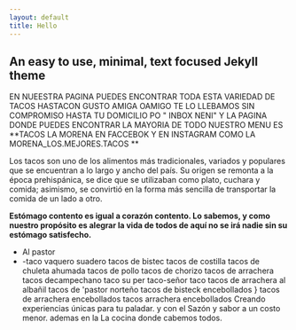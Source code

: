 ```yaml
---
layout: default
title: Hello
---
```



## An easy to use, minimal, text focused Jekyll theme

EN NUEESTRA PAGINA PUEDES ENCONTRAR  TODA ESTA VARIEDAD  DE TACOS HASTACON GUSTO AMIGA OAMIGO TE LO LLEBAMOS SIN COMPROMISO  HASTA TU DOMICILIO  PO " INBOX NENI" Y LA PAGINA DONDE PUEDES ENCONTRAR LA MAYORIA DE TODO NUESTRO MENU ES **TACOS LA MORENA EN FACCEBOK Y EN INSTAGRAM  COMO LA MORENA_LOS.MEJORES.TACOS **

Los tacos son uno de los alimentos más tradicionales, variados y populares que se encuentran a lo largo y ancho del país. Su origen se remonta a la época prehispánica, se dice que se utilizaban como plato, cuchara y comida; asimismo, se convirtió en la forma más sencilla de transportar la comida de un lado a otro.

**Estómago contento es igual a corazón contento. Lo sabemos, y como nuestro propósito es alegrar la vida de todos de aquí no se irá nadie sin su estómago satisfecho.**

- Al pastor
- -taco vaquero
suadero
tacos de bistec
tacos de costilla 
tacos de chuleta ahumada 
tacos de pollo
tacos de  chorizo 
tacos de arrachera
tacos decampechano
taco su per taco-señor taco
tacos de arrachera al albañil
tacos de 'pastor norteño
tacos de bisteck encebollados  }
tacos de arrachera encebollados
tacos  arrachera encebollados
Creando experiencias únicas para tu paladar. y con el  Sazón y sabor a un costo menor.  ademas  en la  La cocina donde cabemos todos.
